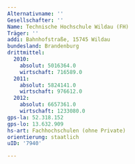 ```yaml
---
Alternativname: ''
Gesellschafter: ''
Name: Technische Hochschule Wildau (FH)
Träger: ''
addi: Bahnhofstraße, 15745 Wildau
bundesland: Brandenburg
drittmittel:
  2010:
    absolut: 5016364.0
    wirtschaft: 716589.0
  2011:
    absolut: 5824141.0
    wirtschaft: 976612.0
  2012:
    absolut: 6657361.0
    wirtschaft: 1233080.0
gps-la: 52.318.152
gps-lo: 13.632.909
hs-art: Fachhochschulen (ohne Private)
orientierung: staatlich
uID: '7940'

---
```



